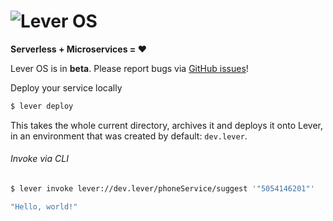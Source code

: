 ![Lever OS](https://raw.githubusercontent.com/leveros/leveros/master/doc/images/leveros-logo-full-white-bg-v0.2.png "Lever OS")
======================================================================

**Serverless + Microservices = ♥**

Lever OS is in **beta**. Please report bugs via [GitHub issues](https://github.com/leveros/leveros/issues)!

Deploy your service locally

```bash
$ lever deploy
```

This takes the whole current directory, archives it and deploys it onto Lever, in an environment that was created by default: `dev.lever`.

###### Invoke via CLI

```bash
$ lever invoke lever://dev.lever/phoneService/suggest '"5054146201"'

"Hello, world!"
